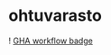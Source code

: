 # ohtuvarasto

! [GHA workflow badge](https://github.com/ranilar/ohtuvarasto/workflows/CI/badge.svg)
